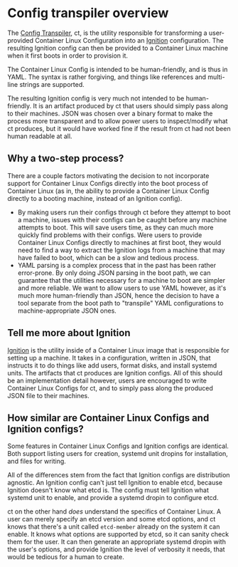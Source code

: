 # Config transpiler overview

The [Config Transpiler][ct], ct, is the utility responsible for transforming a user-provided Container Linux Configuration into an [Ignition][ignition] configuration. The resulting Ignition config can then be provided to a Container Linux machine when it first boots in order to provision it.

The Container Linux Config is intended to be human-friendly, and is thus in YAML. The syntax is rather forgiving, and things like references and multi-line strings are supported.

The resulting Ignition config is very much not intended to be human-friendly. It is an artifact produced by ct that users should simply pass along to their machines. JSON was chosen over a binary format to make the process more transparent and to allow power users to inspect/modify what ct produces, but it would have worked fine if the result from ct had not been human readable at all.

[ct]: https://github.com/coreos/container-linux-config-transpiler/
[ignition]: https://github.com/coreos/ignition

## Why a two-step process?

There are a couple factors motivating the decision to not incorporate support for Container Linux Configs directly into the boot process of Container Linux (as in, the ability to provide a Container Linux Config directly to a booting machine, instead of an Ignition config).

- By making users run their configs through ct before they attempt to boot a machine, issues with their configs can be caught before any machine attempts to boot. This will save users time, as they can much more quickly find problems with their configs. Were users to provide Container Linux Configs directly to machines at first boot, they would need to find a way to extract the Ignition logs from a machine that may have failed to boot, which can be a slow and tedious process.
- YAML parsing is a complex process that in the past has been rather error-prone. By only doing JSON parsing in the boot path, we can guarantee that the utilities necessary for a machine to boot are simpler and more reliable. We want to allow users to use YAML however, as it's much more human-friendly than JSON, hence the decision to have a tool separate from the boot path to "transpile" YAML configurations to machine-appropriate JSON ones.

## Tell me more about Ignition

[Ignition][ignition] is the utility inside of a Container Linux image that is responsible for setting up a machine. It takes in a configuration, written in JSON, that instructs it to do things like add users, format disks, and install systemd units. The artifacts that ct produces are Ignition configs. All of this should be an implementation detail however, users are encouraged to write Container Linux Configs for ct, and to simply pass along the produced JSON file to their machines.

## How similar are Container Linux Configs and Ignition configs?

Some features in Container Linux Configs and Ignition configs are identical.  Both support listing users for creation, systemd unit dropins for installation, and files for writing.

All of the differences stem from the fact that Ignition configs are distribution agnostic. An Ignition config can't just tell Ignition to enable etcd, because Ignition doesn't know what etcd is. The config must tell Ignition what systemd unit to enable, and provide a systemd dropin to configure etcd.

ct on the other hand _does_ understand the specifics of Container Linux. A user can merely specify an etcd version and some etcd options, and ct knows that there's a unit called `etcd-member` already on the system it can enable. It knows what options are supported by etcd, so it can sanity check them for the user. It can then generate an appropriate systemd dropin with the user's options, and provide Ignition the level of verbosity it needs, that would be tedious for a human to create.
